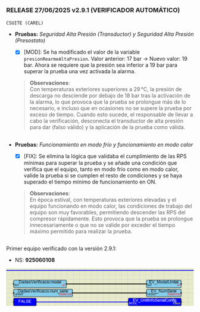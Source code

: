 ### RELEASE 27/06/2025 v2.9.1 (VERIFICADOR AUTOMÁTICO)

```
CSUITE (CAREL)
```
- **Pruebas:** *Seguridad Alta Presión (Transductor) y Seguridad Alta Presión (Presostato)*
  - [x] [MOD]: Se ha modificado el valor de la variable `presionRearmeAltaPresion`. Valor anterior: 17 bar → Nuevo valor: 19 bar. Ahora se requiere que la presión sea inferior a 19 bar para superar la prueba una vez activada la alarma.

  >**Observaciones**:  
  Con temperaturas exteriores superiores a 29 °C, la presión de descarga no desciende por debajo de 18 bar tras la activación de la alarma, lo que provoca que la prueba se prolongue más de lo necesario, e incluso que en ocasiones no se supere la prueba por exceso de tiempo. Cuando esto sucede, el responsable de llevar a cabo la verificación, desconecta el transductor de alta presión para dar (falso válido) y la aplicación de la prueba como válida.
  ##

- **Pruebas:** *Funcionamiento en modo frío y funcionamiento en modo calor*
  - [x] [FIX]: Se elimina la lógica que validaba el cumplimiento de las RPS mínimas para superar la prueba y se añade una condición que verifica que el equipo, tanto en modo frío como en modo calor, valide la prueba si se cumplen el resto de condiciones y se haya superado el tiempo mínimo de funcionamiento en ON.
  >**Observaciones**:  
  En época estival, con temperaturas exteriores elevadas y el equipo funcionando en modo calor, las condiciones de trabajo del equipo son muy favorables, permitiendo descender las RPS del compresor rápidamente. Esto provoca que la prueba se prolongue innecesariamente o que no se valide por exceder el tiempo máximo permitido para realizar la prueba.
  ##

Primer equipo verificado con la versión 2.9.1:
- NS: **925060108**

![nserie](../images/nserie_925060108.png)